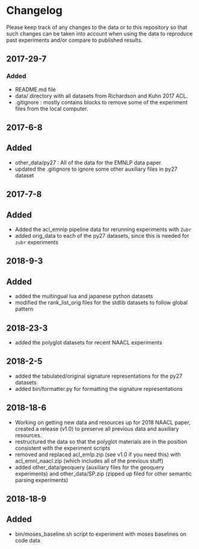 # Changelog
Please keep track of any changes to the data or to this repository so that such changes can be taken into account when using the data to reproduce past experiments and/or compare to published results. 


##  2017-29-7
### Added
- README.md file 
- data/ directory with all datasets from Richardson and Kuhn 2017 ACL. 
- .gitignore : mostly contains blocks to remove some of the experiment files from the local computer. 

## 2017-6-8
## Added
 - other_data/py27 : All of the data for the EMNLP data paper.
 - updated the .gitignore to ignore some other auxiliary files in py27 dataset

## 2017-7-8
## Added
 - Added the acl_emnlp pipeline data for rerunning experiments with ``Zubr``
 - added orig_data to each of the py27 datasets, since this is needed
   for ``zubr`` experiments

## 2018-9-3
## Added 
 - added the multingual lua and japanese python datasets
 - modified the rank_list_orig files for the stdlib datasets to follow global pattern
	
## 2018-23-3
  - added the polyglot datasets for recent NAACL experiments

## 2018-2-5 
  - added the tabulated/original signature representations for the py27 datasets
  - added bin/formatter.py for formatting the signature
    representations 

## 2018-18-6
 - Working on getting new data and resources up for 2018 NAACL paper,
   created a release (v1.0) to preserve all previous data and
   auxiliary resources. 
 - restructured the data so that the polyglot materials are in the position consistent with the experiment scripts
 - removed and replaced acl_emlp.zip (see v1.0 if you need this) with acl_emnl_naacl.zip (which includes all of the previous stuff)
 - added other_data/geoquery (auxiliary files for the geoquery
 experiments) and other_data/SP.zip (zipped up filed for other
 semantic parsing experiments)

## 2018-18-9
## Added
   - bin/moses_baseline.sh script to experiment with moses baselines on code data


